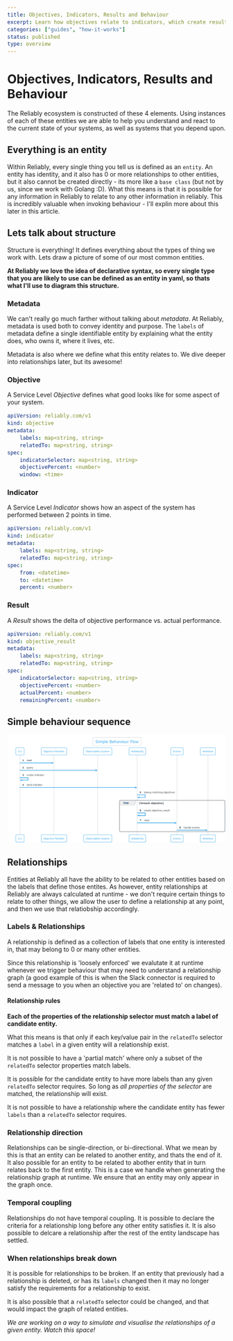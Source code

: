 ```yaml
---
title: Objectives, Indicators, Results and Behaviour
excerpt: Learn how objectives relate to indicators, which create results, which drive behaviour.
categories: ["guides", "how-it-works"]
status: published
type: overview
---
```


# Objectives, Indicators, Results and Behaviour

The Reliably ecosystem is constructed of these 4 elements. Using instances of each of these entities we are able to help you understand and react to the current state of your systems, as well as systems that you depend upon.

## Everything is an entity

Within Reliably, every single thing you tell us is defined as an `entity`. An entity has identity, and it also has 0 or more relationships to other entities, but it also cannot be created directly - its more like a `base class` (but not by us, since we work with Golang :D). What this means is that it is possible for any information in Reliably to relate to any other information in reliably. This is incredibly valuable when invoking behaviour - I'll explin more about this later in this article.

## Lets talk about structure

Structure is everything! It defines everything about the types of thing we work with. Lets draw a picture of some of our most common entities.

**At Reliably we love the idea of declarative syntax, so every single type that you are likely to use can be defined as an entity in yaml, so thats what I'll use to diagram this structure.**

### Metadata

We can't really go much farther without talking about *metadata*. At Reliably, metadata is used both to convey identity and purpose. The `labels` of metadata define a single identifiable entity by explaining what the entity does, who owns it, where it lives, etc.

Metadata is also where we define what this entity relates to. We dive deeper into relationships later, but its awesome!

### Objective

A Service Level *Objective* defines what good looks like for some aspect of your system.

```yaml
apiVersion: reliably.com/v1
kind: objective
metadata:
    labels: map<string, string>
    relatedTo: map<string, string>
spec:
    indicatorSelector: map<string, string>
    objectivePercent: <number>
    window: <time>
```

### Indicator

A Service Level *Indicator* shows how an aspect of the system has performed between 2 points in time.

```yaml
apiVersion: reliably.com/v1
kind: indicator
metadata:
    labels: map<string, string>
    relatedTo: map<string, string>
spec:
    from: <datetime>
    to: <datetime>
    percent: <number>
```

### Result

A *Result* shows the delta of objective performance vs. actual performance.

```yaml
apiVersion: reliably.com/v1
kind: objective_result
metadata:
    labels: map<string, string>
    relatedTo: map<string, string>
spec:
    indicatorSelector: map<string, string>
    objectivePercent: <number>
    actualPercent: <number>
    remainingPercent: <number>
```

## Simple behaviour sequence

![simple behaviour flow](./simple-behaviour-flow.png)

## Relationships

Entities at Reliably all have the ability to be related to other entities based on the labels that define those entites. As  however, entity relationships at Reliably are always calculated at runtime - we don't require certain things to relate to other things, we allow the user to define a relationship at any point, and then we use that relatiobship accordingly.

### Labels & Relationships

A relationship is defined as a collection of labels that one entity is interested in, that may belong to 0 or many other entities.

Since this relationship is 'loosely enforced' we evalutate it at runtime whenever we trigger behaviour that may need to understand a relationship graph (a good example of this is when the Slack connector is 
required to send a message to you when an objective you are 'related to' on changes).

#### Relationship rules

**Each of the properties of the relationship selector must match a label of candidate entity.**

What this means is that only if each key/value pair in the `relatedTo` selector matches a `label` in a given entity will a relationship exist.

It is not possible to have a 'partial match' where only a subset of the `relatedTo` selector properties match labels.

It is possible for the candidate entity to have more labels than any given `relatedTo` selector requires. So long as *all properties of the selector* are matched, the relationship will exist.

It is not possible to have a relationship where the candidate entity has fewer `labels` than a `relatedTo` selector requires.

### Relationship direction

Relationships can be single-direction, or bi-directional. What we mean by this is that an entity can be related to another entity, and thats the end of it. It also possible for an entity to be related to abother entity that in turn relates back to the first entity. This is a case we handle when generating the relationship graph at runtime. We ensure that an entity may only appear in the graph once.

### Temporal coupling

Relationships do not have temporal coupling. It is possible to declare the criteria for a relationship long before any other entity satisfies it. It is also possible to delcare a relationship after the rest of the entity landscape has settled.

### When relationships break down

It is possible for relationships to be broken. If an entity that previously had a relationship is deleted, or has its `labels` changed then it may no longer satisfy the requirements for a relationship to exist.

It is also possible that a `relatedTo` selector could be changed, and that would impact the graph of related entities.

*We are working on a way to simulate and visualise the relationships of a given entity. Watch this space!*